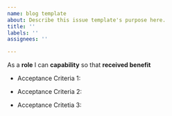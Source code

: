 ```yaml
---
name: blog template
about: Describe this issue template's purpose here.
title: ''
labels: ''
assignees: ''

---
```


As a **role** I can **capability** so that **received benefit**

- Acceptance Criteria 1:

- Acceptance Criteria 2: 

- Acceptance Critetia 3:
